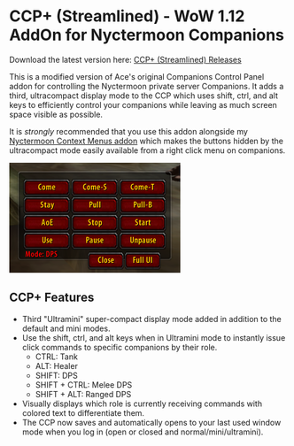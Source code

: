 # CCP+ (Streamlined) - WoW 1.12 AddOn for Nyctermoon Companions

Download the latest version here: [CCP+ (Streamlined) Releases](https://github.com/liminalwarmth/CCP-Streamlined/releases/)

This is a modified version of Ace's original Companions Control Panel addon for controlling the Nyctermoon private server Companions. It adds a third, ultracompact display mode to the CCP which uses shift, ctrl, and alt keys to efficiently control your companions while leaving as much screen space visible as possible.

It is _strongly_ recommended that you use this addon alongside my [Nyctermoon Context Menus addon](https://github.com/liminalwarmth/NyctermoonContextMenus) which makes the buttons hidden by the ultracompact mode easily available from a right click menu on companions.

![Ultramini Mode](img/ultramini.png)

## CCP+ Features

- Third "Ultramini" super-compact display mode added in addition to the default and mini modes.
- Use the shift, ctrl, and alt keys when in Ultramini mode to instantly issue click commands to specific companions by their role.
  - CTRL: Tank
  - ALT: Healer
  - SHIFT: DPS
  - SHIFT + CTRL: Melee DPS
  - SHIFT + ALT: Ranged DPS
- Visually displays which role is currently receiving commands with colored text to differentiate them.
- The CCP now saves and automatically opens to your last used window mode when you log in (open or closed and normal/mini/ultramini).
